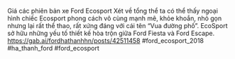 Giá các phiên bản xe Ford Ecosport
Xét về tổng thể ta có thể thấy ngoại hình chiếc Ecosport phong cách vô cùng mạnh mẽ, khỏe khoắn, nhỏ gọn nhưng lại rất thể thao, rất xứng đáng với cái tên “Vua đường phố”. EcoSport sở hữu những yếu tố thiết kế hòa trộn giữa Ford Fiesta và Ford Escape.
https://gab.ai/fordhathanhhn/posts/42511458
#ford_ecosport_2018 #ha_thanh_ford #ford_ecosport

